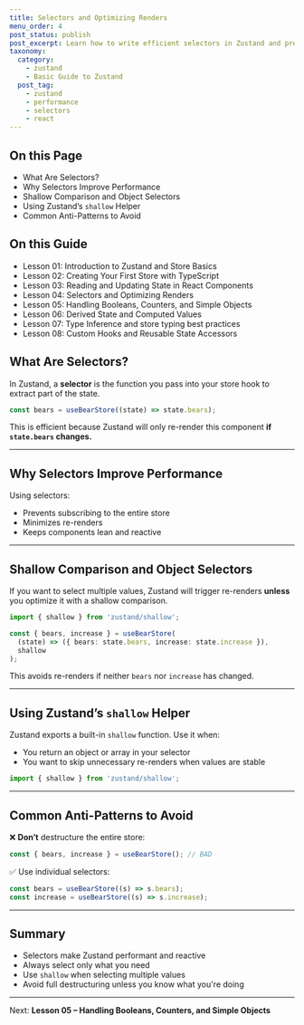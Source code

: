 ```yaml
---
title: Selectors and Optimizing Renders
menu_order: 4
post_status: publish
post_excerpt: Learn how to write efficient selectors in Zustand and prevent unnecessary component re-renders.
taxonomy:
  category:
    - zustand
    - Basic Guide to Zustand
  post_tag:
    - zustand
    - performance
    - selectors
    - react
---
```


<div class="toc" markdown="1">

<div class="otp" markdown="1">

## On this Page

- What Are Selectors?
- Why Selectors Improve Performance
- Shallow Comparison and Object Selectors
- Using Zustand’s `shallow` Helper
- Common Anti-Patterns to Avoid

</div>

<div class="otg" markdown="1">

## On this Guide

- Lesson 01: Introduction to Zustand and Store Basics  
- Lesson 02: Creating Your First Store with TypeScript  
- Lesson 03: Reading and Updating State in React Components  
- Lesson 04: Selectors and Optimizing Renders  
- Lesson 05: Handling Booleans, Counters, and Simple Objects  
- Lesson 06: Derived State and Computed Values  
- Lesson 07: Type Inference and store typing best practices  
- Lesson 08: Custom Hooks and Reusable State Accessors  

</div>

</div>

<div class="guru-main" markdown="1">

## What Are Selectors?

In Zustand, a **selector** is the function you pass into your store hook to extract part of the state.

```ts
const bears = useBearStore((state) => state.bears);
```

This is efficient because Zustand will only re-render this component **if `state.bears` changes.**

---

## Why Selectors Improve Performance

Using selectors:
- Prevents subscribing to the entire store
- Minimizes re-renders
- Keeps components lean and reactive

---

## Shallow Comparison and Object Selectors

If you want to select multiple values, Zustand will trigger re-renders **unless** you optimize it with a shallow comparison.

```ts
import { shallow } from 'zustand/shallow';

const { bears, increase } = useBearStore(
  (state) => ({ bears: state.bears, increase: state.increase }),
  shallow
);
```

This avoids re-renders if neither `bears` nor `increase` has changed.

---

## Using Zustand’s `shallow` Helper

Zustand exports a built-in `shallow` function. Use it when:

- You return an object or array in your selector
- You want to skip unnecessary re-renders when values are stable

```ts
import { shallow } from 'zustand/shallow';
```

---

## Common Anti-Patterns to Avoid

❌ **Don’t** destructure the entire store:
```ts
const { bears, increase } = useBearStore(); // BAD
```

✅ Use individual selectors:
```ts
const bears = useBearStore((s) => s.bears);
const increase = useBearStore((s) => s.increase);
```

---

## Summary

- Selectors make Zustand performant and reactive
- Always select only what you need
- Use `shallow` when selecting multiple values
- Avoid full destructuring unless you know what you're doing

---

Next: **Lesson 05 – Handling Booleans, Counters, and Simple Objects**

</div>
